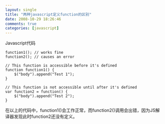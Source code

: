 ```yaml
---
layout: single
title: "两种javascript定义function的区别"
date: 2008-10-29 18:26:46
comments: true
categories: [javascript]
---
```


Javascript代码

```
function1(); // works fine
function2(); // causes an error

// This function is accessible before it's defined
function function1() {
    $("body").append("Test 1");
}

// This function is not accessible until after it's defined
var function2 = function() {
    $("body").append("Test 2");
}

```

 在以上的代码中，function1()会工作正常，而function2()调用会出错，因为JS解译器发现此时function2还没有定义。